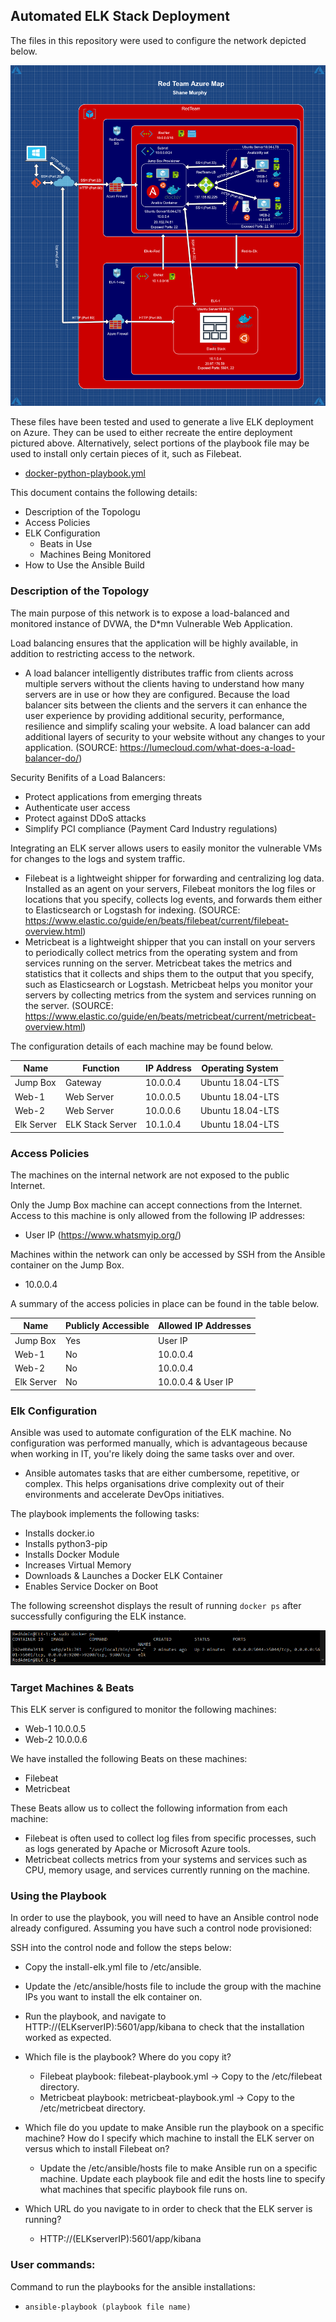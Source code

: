 ## Automated ELK Stack Deployment

The files in this repository were used to configure the network depicted below.

![](Images/RedTeamAzureMap.png)

These files have been tested and used to generate a live ELK deployment on Azure. They can be used to either recreate the entire deployment pictured above. Alternatively, select portions of the playbook file may be used to install only certain pieces of it, such as Filebeat.

  - [docker-python-playbook.yml](https://github.com/smurphy123/UPenn-BootCamp/blob/master/Project1/Ansible/docker-python-playbook.yml)

This document contains the following details:
- Description of the Topologu
- Access Policies
- ELK Configuration
  - Beats in Use
  - Machines Being Monitored
- How to Use the Ansible Build

### Description of the Topology

The main purpose of this network is to expose a load-balanced and monitored instance of DVWA, the D*mn Vulnerable Web Application.

Load balancing ensures that the application will be highly available, in addition to restricting access to the network.
- A load balancer intelligently distributes traffic from clients across multiple servers without the clients having to understand how many servers are in use or how they are configured. Because the load balancer sits between the clients and the servers it can enhance the user experience by providing additional security, performance, resilience and simplify scaling your website. A load balancer can add additional layers of security to your website without any changes to your application. (SOURCE: https://lumecloud.com/what-does-a-load-balancer-do/)

Security Benifits of a Load Balancers:
- Protect applications from emerging threats
- Authenticate user access
- Protect against DDoS attacks
- Simplify PCI compliance (Payment Card Industry regulations)

Integrating an ELK server allows users to easily monitor the vulnerable VMs for changes to the logs and system traffic.
- Filebeat is a lightweight shipper for forwarding and centralizing log data. Installed as an agent on your servers, Filebeat monitors the log files or locations that you specify, collects log events, and forwards them either to Elasticsearch or Logstash for indexing. (SOURCE: https://www.elastic.co/guide/en/beats/filebeat/current/filebeat-overview.html)
- Metricbeat is a lightweight shipper that you can install on your servers to periodically collect metrics from the operating system and from services running on the server. Metricbeat takes the metrics and statistics that it collects and ships them to the output that you specify, such as Elasticsearch or Logstash. Metricbeat helps you monitor your servers by collecting metrics from the system and services running on the server. (SOURCE: https://www.elastic.co/guide/en/beats/metricbeat/current/metricbeat-overview.html)

The configuration details of each machine may be found below.

| Name       | Function         | IP Address | Operating System |
|------------|------------------|------------|------------------|
| Jump Box   | Gateway          | 10.0.0.4   | Ubuntu 18.04-LTS |
| Web-1      | Web Server       | 10.0.0.5   | Ubuntu 18.04-LTS |
| Web-2      | Web Server       | 10.0.0.6   | Ubuntu 18.04-LTS |
| Elk Server | ELK Stack Server | 10.1.0.4   | Ubuntu 18.04-LTS |

### Access Policies

The machines on the internal network are not exposed to the public Internet. 

Only the Jump Box machine can accept connections from the Internet. Access to this machine is only allowed from the following IP addresses:
- User IP (https://www.whatsmyip.org/)

Machines within the network can only be accessed by SSH from the Ansible container on the Jump Box.
- 10.0.0.4

A summary of the access policies in place can be found in the table below.

| Name       | Publicly Accessible  | Allowed IP Addresses |
|------------|----------------------|----------------------|
| Jump Box   | Yes                  | User IP              |
| Web-1      | No                   | 10.0.0.4             |
| Web-2      | No                   | 10.0.0.4             |
| Elk Server | No                   | 10.0.0.4 & User IP   |

### Elk Configuration

Ansible was used to automate configuration of the ELK machine. No configuration was performed manually, which is advantageous because when working in IT, you're likely doing the same tasks over and over. 

- Ansible automates tasks that are either cumbersome, repetitive, or complex. This helps organisations drive complexity out of their environments and accelerate DevOps initiatives.

The playbook implements the following tasks:
- Installs docker.io
- Installs python3-pip
- Installs Docker Module
- Increases Virtual Memory
- Downloads & Launches a Docker ELK Container
- Enables Service Docker on Boot

The following screenshot displays the result of running `docker ps` after successfully configuring the ELK instance.

![](Images/docker-sebp-elk.PNG)

### Target Machines & Beats
This ELK server is configured to monitor the following machines:
- Web-1 10.0.0.5
- Web-2 10.0.0.6

We have installed the following Beats on these machines:
- Filebeat
- Metricbeat

These Beats allow us to collect the following information from each machine:
- Filebeat is often used to collect log files from specific processes, such as logs generated by Apache or Microsoft Azure tools.
- Metricbeat collects metrics from your systems and services such as CPU, memory usage, and services currently running on the machine.

### Using the Playbook
In order to use the playbook, you will need to have an Ansible control node already configured. Assuming you have such a control node provisioned: 

SSH into the control node and follow the steps below:
- Copy the install-elk.yml file to /etc/ansible.
- Update the /etc/ansible/hosts file to include the group with the machine IPs you want to install the elk container on.
- Run the playbook, and navigate to HTTP://(ELKserverIP):5601/app/kibana to check that the installation worked as expected.

- Which file is the playbook? Where do you copy it?
  - Filebeat playbook: filebeat-playbook.yml -> Copy to the /etc/filebeat directory. 
  - Metricbeat playbook: metricbeat-playbook.yml -> Copy to the /etc/metricbeat directory.
- Which file do you update to make Ansible run the playbook on a specific machine? How do I specify which machine to install the ELK server on versus which to install Filebeat on?
  - Update the /etc/ansible/hosts file to make Ansible run on a specific machine. Update each playbook file and edit the hosts line to specify what machines that specific playbook file runs on.
- Which URL do you navigate to in order to check that the ELK server is running?
  - HTTP://(ELKserverIP):5601/app/kibana

### User commands:
Command to run the playbooks for the ansible installations:
- `ansible-playbook (playbook file name)`